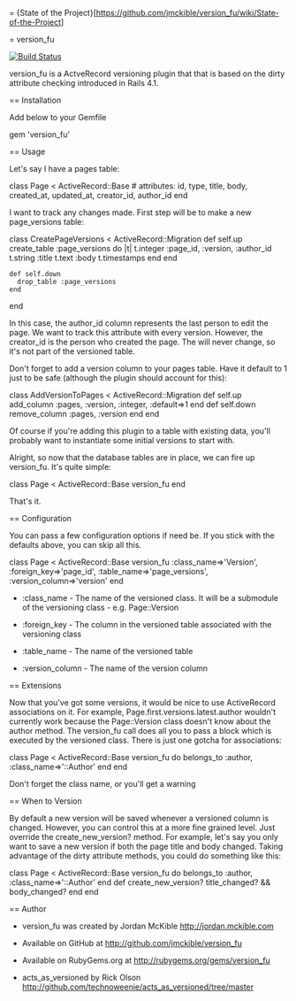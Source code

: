 = {State of the Project}[https://github.com/jmckible/version_fu/wiki/State-of-the-Project]

= version_fu

[![Build Status](https://travis-ci.org/drakontia/version_fu.svg?branch=master)](https://travis-ci.org/drakontia/version_fu)

version_fu is a ActveRecord versioning plugin that that is based on the dirty attribute checking introduced in Rails 4.1.

== Installation

Add below to your Gemfile

  gem 'version_fu'

== Usage

Let's say I have a pages table:

  class Page < ActiveRecord::Base
    # attributes: id, type, title, body, created_at, updated_at, creator_id, author_id
  end

I want to track any changes made.  First step will be to make a new page_versions table:

  class CreatePageVersions < ActiveRecord::Migration
    def self.up
      create_table :page_versions do |t|
        t.integer :page_id, :version, :author_id
        t.string  :title
        t.text    :body
        t.timestamps
      end
    end

    def self.down
      drop_table :page_versions
    end
  end

In this case, the author_id column represents the last person to edit the page.  We want to track this attribute with every version.  However, the creator_id is the person who created the page.  The will never change, so it's not part of the versioned table.

Don't forget to add a version column to your pages table.  Have it default to 1 just to be safe (although the plugin should account for this):

  class AddVersionToPages < ActiveRecord::Migration
    def self.up
      add_column :pages, :version, :integer, :default=>1
    end
    def self.down
      remove_column :pages, :version
    end
  end

Of course if you're adding this plugin to a table with existing data, you'll probably want to instantiate some initial versions to start with.

Alright, so now that the database tables are in place, we can fire up version_fu.  It's quite simple:

  class Page < ActiveRecord::Base
    version_fu
  end

That's it.


== Configuration

You can pass a few configuration options if need be.  If you stick with the defaults above, you can skip all this.

  class Page < ActiveRecord::Base
    version_fu :class_name=>'Version', :foreign_key=>'page_id', :table_name=>'page_versions', :version_column=>'version'
  end

* :class_name - The name of the versioned class.  It will be a submodule of the versioning class - e.g. Page::Version

* :foreign_key - The column in the versioned table associated with the versioning class

* :table_name - The name of the versioned table

* :version_column - The name of the version column


== Extensions

Now that you've got some versions, it would be nice to use ActiveRecord associations on it.  For example, Page.first.versions.latest.author wouldn't currently work because the Page::Version class doesn't know about the author method.  The version_fu call does all you to pass a block which is executed by the versioned class.  There is just one gotcha for associations:

  class Page < ActiveRecord::Base
    version_fu do
      belongs_to :author, :class_name=>'::Author'
    end
  end

Don't forget the class name, or you'll get a warning

== When to Version

By default a new version will be saved whenever a versioned column is changed.  However, you can control this at a more fine grained level.  Just override the create_new_version? method.  For example, let's say you only want to save a new version if both the page title and body changed.  Taking advantage of the dirty attribute methods, you could do something like this:

  class Page < ActiveRecord::Base
    version_fu do
      belongs_to :author, :class_name=>'::Author'
    end
    def create_new_version?
      title_changed? && body_changed?
    end
  end


== Author

* version_fu was created by Jordan McKible http://jordan.mckible.com

* Available on GitHub at http://github.com/jmckible/version_fu

* Available on RubyGems.org at http://rubygems.org/gems/version_fu

* acts_as_versioned by Rick Olson http://github.com/technoweenie/acts_as_versioned/tree/master
